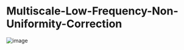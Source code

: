 # Multiscale-Low-Frequency-Non-Uniformity-Correction
![image](https://github.com/LifangzhouSia/Multiscale-Low-Frequency-Non-Uniformity-Correction/blob/master/multiscalednu.png?raw=true)
